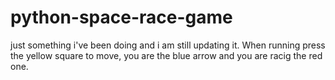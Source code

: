 # python-space-race-game
just something i've been doing and i am still updating it.
When running press the yellow square to move, you are the blue arrow and you are racig the red one.
